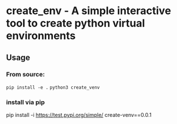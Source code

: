 # create_env - A simple interactive tool to create python virtual environments

## Usage

### From source: 

`pip install -e .`
`python3 create_venv`

### install via pip

pip install -i https://test.pypi.org/simple/ create-venv==0.0.1